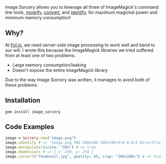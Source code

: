 Image Sorcery allows you to leverage all three of ImageMagick's command line tools, [mogrify](http://www.imagemagick.org/script/mogrify.php), [convert](http://www.imagemagick.org/script/convert.php), and [identify](http://www.imagemagick.org/script/identify.php), for maximum magickal power and minimum memory consumption!

## Why?

At [Fol.io](http://fol.io), we need server-side image processing to work well and bend to our will. I wrote this because the ImageMagick libraries we tried suffered from at least one of two problems:

* Large memory consumption/leaking
* Doesn't expose the entire ImageMagick library

Due to the way Image Sorcery was written, it manages to avoid both of these problems.

## Installation

    gem install image_sorcery

## Code Examples
```ruby
image = Sorcery.new("image.png")
image.identify # => "image.png PNG 500x500 500x500+0+0 8-bit DirectClass 236KB 0.010u 0:00.010\n"
image.manipulate!(scale: "50%") # => true
image.dimensions # => { x: 250, y: 250 }
image.convert("thumbnail.jpg", quality: 80, crop: "100x100>") # => true
```